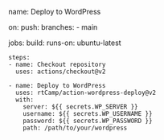 name: Deploy to WordPress

on:
  push:
    branches:
      - main

jobs:
  build:
    runs-on: ubuntu-latest

    steps:
    - name: Checkout repository
      uses: actions/checkout@v2

    - name: Deploy to WordPress
      uses: rtCamp/action-wordpress-deploy@v2
      with:
        server: ${{ secrets.WP_SERVER }}
        username: ${{ secrets.WP_USERNAME }}
        password: ${{ secrets.WP_PASSWORD }}
        path: /path/to/your/wordpress